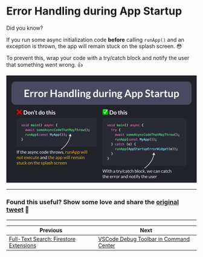 # Error Handling during App Startup

Did you know?

If you run some async initialization code **before** calling `runApp()` and an exception is thrown, the app will remain stuck on the splash screen. 😳

To prevent this, wrap your code with a try/catch block and notify the user that something went wrong. 👍

![](128.png)

---

### Found this useful? Show some love and share the [original tweet](https://twitter.com/biz84/status/1719741960586469824) 🙏

---

| Previous | Next |
| -------- | ---- |
| [Full-Text Search: Firestore Extensions](../0127-full-text-search/index.md) | [VSCode Debug Toolbar in Command Center](../0129-vscode-debug-toolbar-command-center/index.md) |






